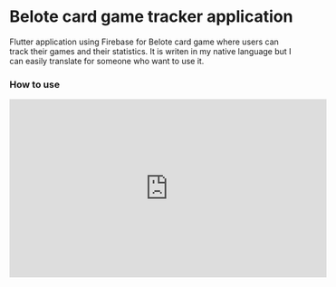 # Belote card game tracker application

Flutter application using Firebase for Belote card game where users can track their games and their statistics.
It is writen in my native language but I can easily translate for someone who want to use it.

### How to use

<iframe width="560" height="315" src="https://www.youtube.com/embed/75K9DDi29XY" frameborder="0" allow="accelerometer; autoplay; clipboard-write; encrypted-media; gyroscope; picture-in-picture" allowfullscreen></iframe>
